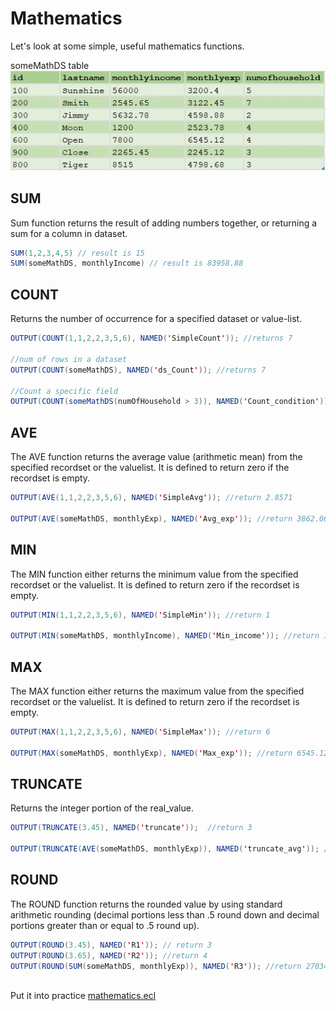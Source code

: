 # Mathematics

Let's look at some simple, useful mathematics functions.

someMathDS table\
![income expense table](./images/Income_Exp_DS.JPG)

## SUM

Sum function returns the result of adding numbers together, or returning a sum for a column in dataset. 

```java
SUM(1,2,3,4,5) // result is 15
SUM(someMathDS, monthlyIncome) // result is 83958.88
```

## COUNT 

Returns the number of occurrence for a specified dataset or value-list.

```java
OUTPUT(COUNT(1,1,2,2,3,5,6), NAMED('SimpleCount')); //returns 7

//num of rows in a dataset
OUTPUT(COUNT(someMathDS), NAMED('ds_Count')); //returns 7

//Count a specific field
OUTPUT(COUNT(someMathDS(numOfHousehold > 3)), NAMED('Count_condition')); //return 4
```

## AVE

The AVE function returns the average value (arithmetic mean) from the specified recordset or the valuelist. It is defined to return zero if the recordset is empty.

```java
OUTPUT(AVE(1,1,2,2,3,5,6), NAMED('SimpleAvg')); //return 2.8571

OUTPUT(AVE(someMathDS, monthlyExp), NAMED('Avg_exp')); //return 3862.0614
```

## MIN

The MIN function either returns the minimum value from the specified recordset or the valuelist. It is defined to return zero if the recordset is empty.

```java
OUTPUT(MIN(1,1,2,2,3,5,6), NAMED('SimpleMin')); //return 1

OUTPUT(MIN(someMathDS, monthlyIncome), NAMED('Min_income')); //return 1200
```

## MAX

The MAX function either returns the maximum value from the specified recordset or the valuelist. It is defined to return zero if the recordset is empty.

```java
OUTPUT(MAX(1,1,2,2,3,5,6), NAMED('SimpleMax')); //return 6

OUTPUT(MAX(someMathDS, monthlyExp), NAMED('Max_exp')); //return 6545.12
```

## TRUNCATE

Returns the integer portion of the real_value.

```java
OUTPUT(TRUNCATE(3.45), NAMED('truncate'));  //return 3

OUTPUT(TRUNCATE(AVE(someMathDS, monthlyExp)), NAMED('truncate_avg')); //return 3862
```
## ROUND 

The ROUND function returns the rounded value by using standard arithmetic rounding (decimal portions less than .5 round down and decimal portions greater than or equal to .5 round up).

```java
OUTPUT(ROUND(3.45), NAMED('R1')); // return 3
OUTPUT(ROUND(3.65), NAMED('R2')); //return 4
OUTPUT(ROUND(SUM(someMathDS, monthlyExp)), NAMED('R3')); //return 27034
```
\
Put it into practice [mathematics.ecl](/source/ecl/mathematics.ecl)